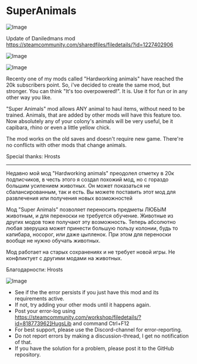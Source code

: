 # SuperAnimals

![Image](https://i.imgur.com/buuPQel.png)

Update of Daniledmans mod
https://steamcommunity.com/sharedfiles/filedetails/?id=1227402906

![Image](https://i.imgur.com/CN9Rs5X.png)

	
![Image](https://i.imgur.com/Z4GOv8H.png)

Recenty one of my mods called "Hardworking animals" have reached the 20k subscribers point. So, i've decided to create the same mod, but stronger. You can think "It's too overpowered!". It is. Use it for fun or in any other way you like.

"Super Animals" mod allows ANY animal to haul items, without need to be trained. Animals, that are added by other mods will have this feature too.
Now absolutely any of your colony's animals will be very useful, be it capibara, rhino or even a little yellow chick.

The mod works on the old saves and doesn't require new game. There're no conflicts with other mods that change animals. 


Special thanks: Hrosts
_______	
Недавно мой мод "Hardworking animals" преодолел отметку в 20к подписчиков, в честь этого я создал похожий мод, но с гораздо большим усилением животных.
Он может показаться не сбалансированным, так и есть. Вы можете поставить этот мод для развлечения или получения новых возможностей

Мод "Super Animals" позволяет переносить предметы ЛЮБЫМ животным, и для переноски не требуется обучение.
Животные из других модов тоже получают эту возможность. Теперь абсолютно любая зверушка может принести большую пользу колонии, будь то капибара, носорог, или даже цыпленок.
При этом для переноски вообще не нужно обучать животных.

Мод работает на старых сохранениях и не требует новой игры. Не конфликтует с другими модами на животных.


Благодарности: Hrosts

![Image](https://i.imgur.com/PwoNOj4.png)



-  See if the the error persists if you just have this mod and its requirements active.
-  If not, try adding your other mods until it happens again.
-  Post your error-log using https://steamcommunity.com/workshop/filedetails/?id=818773962]HugsLib and command Ctrl+F12
-  For best support, please use the Discord-channel for error-reporting.
-  Do not report errors by making a discussion-thread, I get no notification of that.
-  If you have the solution for a problem, please post it to the GitHub repository.




